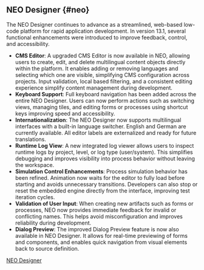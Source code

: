 ## NEO Designer {#neo}

The NEO Designer continues to advance as a streamlined, web-based low-code platform for rapid application development. In version 13.1, several functional enhancements were introduced to improve feedback, control, and accessibility.

- **CMS Editor**: A upgraded CMS Editor is now available in NEO, allowing users to create, edit, and delete multilingual content objects directly within the platform. It enables adding or removing languages and selecting which one are visible, simplifying CMS configuration across projects. Input validation, local based filtering, and a consistent editing experience simplify content management during development.
- **Keyboard Support**: Full keyboard navigation has been added across the entire NEO Designer. Users can now perform actions such as switching views, managing tiles, and editing forms or processes using shortcut keys improving speed and accessibility.
- **Internationalization**: The NEO Designer now supports multilingual interfaces with a built-in language switcher. English and German are currently available. All editor labels are externalized and ready for future translations.
- **Runtime Log View**: A new integrated log viewer allows users to inspect runtime logs by project, level, or log type (user/system). This simplifies debugging and improves visibility into process behavior without leaving the workspace.
- **Simulation Control Enhancements**: Process simulation behavior has been refined. Animation now waits for the editor to fully load before starting and avoids unnecessary transitions. Developers can also stop or reset the embedded engine directly from the interface, improving test iteration cycles.
- **Validation of User Input**: When creating new artifacts such as forms or processes, NEO now provides immediate feedback for invalid or conflicting names. This helps avoid misconfiguration and improves reliability during development.
- **Dialog Preview**: The improved Dialog Preview feature is now also available in NEO Designer. It allows for real-time previewing of forms and components, and enables quick navigation from visual elements back to source definition.

<div class="short-links">
	<a href="${docBaseUrl}/designer-guide"
		target="_blank" rel="noopener noreferrer">
		<i class="si si-book"></i> NEO Designer
	</a>
</div>
